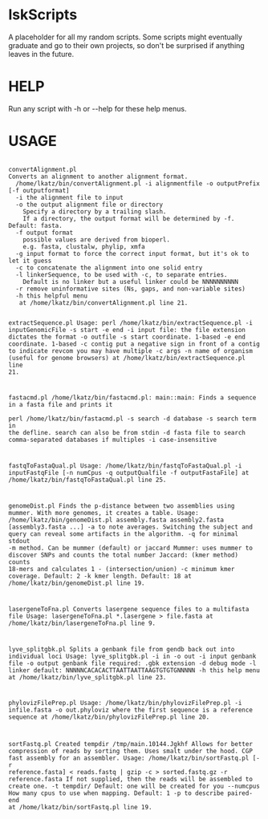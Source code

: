 lskScripts
==========

A placeholder for all my random scripts.  Some scripts might eventually graduate and go to their own projects, so don't be surprised if anything leaves in the future.

HELP
==========
Run any script with -h or --help for these help menus.

USAGE
==========

<code>
convertAlignment.pl
Converts an alignment to another alignment format.
  /home/lkatz/bin/convertAlignment.pl -i alignmentfile -o outputPrefix [-f outputformat]
  -i the alignment file to input
  -o the output alignment file or directory
    Specify a directory by a trailing slash.
    If a directory, the output format will be determined by -f. Default: fasta.
  -f output format
    possible values are derived from bioperl.
    e.g. fasta, clustalw, phylip, xmfa
  -g input format to force the correct input format, but it's ok to let it guess
  -c to concatenate the alignment into one solid entry
  -l linkerSequence, to be used with -c, to separate entries.
    Default is no linker but a useful linker could be NNNNNNNNNN
  -r remove uninformative sites (Ns, gaps, and non-variable sites)
  -h this helpful menu
   at /home/lkatz/bin/convertAlignment.pl line 21.

extractSequence.pl
Usage: perl /home/lkatz/bin/extractSequence.pl -i inputGenomicFile -s start -e end
  -i input file: the file extension dictates the format
  -o outfile
  -s start coordinate. 1-based
  -e end coordinate. 1-based
  -c contig 
    put a negative sign in front of a contig to indicate revcom
    you may have multiple -c args
  -n name of organism (useful for genome browsers)
   at /home/lkatz/bin/extractSequence.pl line 21.

fastacmd.pl
/home/lkatz/bin/fastacmd.pl: main::main: 
Finds a sequence in a fasta file and prints it  
perl /home/lkatz/bin/fastacmd.pl -s search -d database
  -s search term in the defline.
    search can also be from stdin
  -d fasta file to search
    comma-separated databases if multiples
  -i case-insensitive

fastqToFastaQual.pl
Usage: /home/lkatz/bin/fastqToFastaQual.pl -i inputFastqFile [-n numCpus -q outputQualfile -f outputFastaFile] at /home/lkatz/bin/fastqToFastaQual.pl line 25.

genomeDist.pl
Finds the p-distance between two assemblies using mummer. With more genomes, it creates a table.
  Usage: /home/lkatz/bin/genomeDist.pl assembly.fasta assembly2.fasta [assembly3.fasta ...]
  -a to note averages. Switching the subject and query can reveal some artifacts in the algorithm.
  -q for minimal stdout
  -m method.  Can be mummer (default) or jaccard
    Mummer: uses mummer to discover SNPs and counts the total number
    Jaccard: (kmer method) counts 18-mers and calculates 1 - (intersection/union)
  -c minimum kmer coverage. Default: 2
  -k kmer length. Default: 18
   at /home/lkatz/bin/genomeDist.pl line 19.

lasergeneToFna.pl
Converts lasergene sequence files to a multifasta file
  Usage: lasergeneToFna.pl *.lasergene > file.fasta
   at /home/lkatz/bin/lasergeneToFna.pl line 9.

lyve_splitgbk.pl
Splits a genbank file from gendb back out into individual loci
  Usage: lyve_splitgbk.pl -i in -o out
  -i input genbank file
  -o output genbank file
    required: .gbk extension
  -d
    debug mode
  -l linker
    default: NNNNNCACACACTTAATTAATTAAGTGTGTGNNNNN
  -h
    this help menu
   at /home/lkatz/bin/lyve_splitgbk.pl line 23.

phylovizFilePrep.pl
Usage: /home/lkatz/bin/phylovizFilePrep.pl -i infile.fasta -o out.phyloviz
 where the first sequence is a reference sequence at /home/lkatz/bin/phylovizFilePrep.pl line 20.

sortFastq.pl
Created tempdir /tmp/main.10144.Jgkhf
Allows for better compression of reads by sorting them. Uses smalt under the hood. CGP fast assembly for an assembler.
  Usage: /home/lkatz/bin/sortFastq.pl [-r reference.fasta] < reads.fastq | gzip -c > sorted.fastq.gz
  -r reference.fasta If not supplied, then the reads will be assembled to create one.
  -t tempdir/ Default: one will be created for you
  --numcpus How many cpus to use when mapping. Default: 1
  -p to describe paired-end
   at /home/lkatz/bin/sortFastq.pl line 19.
</code>
